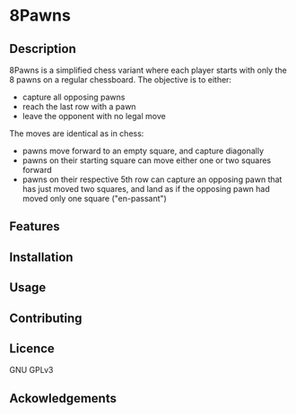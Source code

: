 # 8Pawns

## Description

8Pawns is a simplified chess variant where each player starts with only the 8 pawns on a regular chessboard.
The objective is to either:
- capture all opposing pawns
- reach the last row with a pawn
- leave the opponent with no legal move

The moves are identical as in chess:
- pawns move forward to an empty square, and capture diagonally
- pawns on their starting square can move either one or two squares forward
- pawns on their respective 5th row can capture an opposing pawn that has just moved two squares, and land as if the opposing pawn had moved only one square ("en-passant")

## Features

## Installation

## Usage

## Contributing

## Licence
GNU GPLv3

## Ackowledgements

